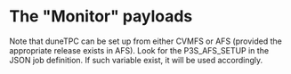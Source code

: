# The "Monitor" payloads

Note that duneTPC can be set up from either CVMFS or AFS (provided the appropriate release exists in AFS). Look for the P3S_AFS_SETUP in the JSON job definition. If such variable exist, it will be used accordingly.
